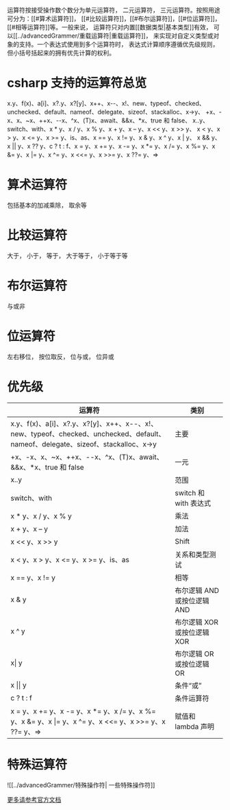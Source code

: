 
运算符按接受操作数个数分为单元运算符， 二元运算符， 三元运算符。按照用途可分为：[[#算术运算符]]， [[#比较运算符]]，[[#布尔运算符]]，[[#位运算符]]，[[#相等运算符]]等。一般来说， 运算符只对内置[[数据类型|基本类型]]有效，  可以[[../advancedGrammer/重载运算符|重载运算符]]， 来实现对自定义类型或对象的支持。一个表达式使用到多个运算符时， 表达式计算顺序遵循优先级规则， 但小括号括起来的拥有优先计算的权利。

# csharp 支持的运算符总览

x.y、f(x)、a[i]、x?.y、x?[y]、x++、x--、x!、new、typeof、checked、unchecked、default、nameof、delegate、sizeof、stackalloc、x->y、
+x、-x、x、~x、++x、--x、^x、(T)x、await、&&x、\*x、true 和 false、
x..y、switch、with、x * y、x / y、x % y、x + y、x – y、x << y、x >> y、
x < y、x > y、x <= y、x >= y、is、as、x == y、x != y、x & y、x ^ y、x | y、
x && y、x || y、x ?? y、c ? t : f、x = y、x += y、x -= y、x \*= y、x /= y、x %= y、x &= y、x |= y、x ^= y、x <<= y、x >>= y、x ??= y、=>

# 算术运算符

包括基本的加减乘除， 取余等

# 比较运算符

大于， 小于， 等于， 大于等于， 小于等于等

# 布尔运算符

与或非

# 位运算符

左右移位， 按位取反，  位与或， 位异或

# 优先级

| 运算符                                                                                                                           | 类别                        |
| -------------------------------------------------------------------------------------------------------------------------------- | --------------------------- |
| x.y、f(x)、a[i]、x?.y、x?[y]、x++、x--、x!、new、typeof、checked、unchecked、default、nameof、delegate、sizeof、stackalloc、x->y | 主要                        |
| +x、-x、x、~x、++x、--x、^x、(T)x、await、&&x、\*x、true 和 false                                                                | 一元                        |
| x..y                                                                                                                             | 范围                        |
| switch、with                                                                                                                     | switch 和 with 表达式       |
| x \* y、x / y、x % y                                                                                                              | 乘法                        |
| x + y、x – y                                                                                                                     | 加法                        |
| x << y、x >> y                                                                                                                   | Shift                       |
| x < y、x > y、x <= y、x >= y、is、as                                                                                             | 关系和类型测试              |
| x == y、x != y                                                                                                                   | 相等                        |
| x & y                                                                                                                            | 布尔逻辑 AND 或按位逻辑 AND |
| x ^ y                                                                                                                            | 布尔逻辑 XOR 或按位逻辑 XOR |
| x\| y                                                                                                                            | 布尔逻辑 OR 或按位逻辑 OR   |
| x \|\| y                                                                                                                         | 条件“或”                    |
| c ? t : f                                                                                                                        | 条件运算符                  |
| x = y、x += y、x -= y、x \*= y、x /= y、x %= y、x &= y、x \|= y、x ^= y、x <<= y、x >>= y、x ??= y、=>                           | 赋值和 lambda 声明          | 

# 特殊运算符

![[../advancedGrammer/特殊操作符| 一些特殊操作符]]

[更多请参考官方文档](https://learn.microsoft.com/zh-cn/dotnet/csharp/language-reference/operators/)
